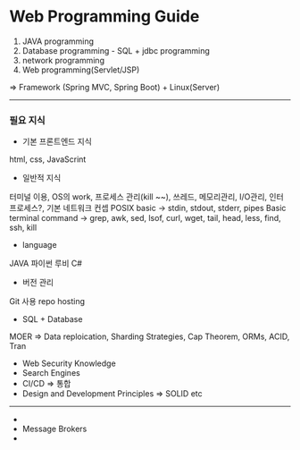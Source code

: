 # Web Programming Guide

1. JAVA programming
2. Database programming - SQL + jdbc programming
3. network programming
4. Web programming(Servlet/JSP)

=> Framework    (Spring MVC, Spring Boot)
\+ Linux(Server)

--------------

### 필요 지식

+ 기본 프론트엔드 지식

html, css, JavaScrint
+ 일반적 지식

터미널 이용, OS의 work, 프로세스 관리(kill ~~), 쓰레드, 메모리관리, I/O관리, 인터프로세스?, 기본 네트워크 컨셉
POSIX basic -> stdin, stdout, stderr, pipes
Basic terminal command -> grep, awk, sed, lsof, curl, wget, tail, head, less, find, ssh, kill

+ language

JAVA 파이썬 루비 C#

+ 버전 관리

Git 사용
repo hosting

+ SQL + Database

MOER => Data reploication, Sharding Strategies, Cap Theorem, ORMs, ACID, Tran

+ Web Security Knowledge
+ Search Engines
+ CI/CD => 통합
+ Design and Development Principles => SOLID etc
---------------------------------
+ 
+ Message Brokers
+ 


